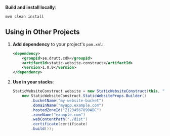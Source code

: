 **Build and install locally**:
   ```
   mvn clean install
   ```

## Using in Other Projects

1. **Add dependency** to your project's `pom.xml`:
   ```xml
   <dependency>
       <groupId>se.drutt.cdk</groupId>
       <artifactId>static-website-construct</artifactId>
       <version>1.0.0</version>
   </dependency>
   ```

2. **Use in your stacks**:
   ```java
   StaticWebsiteConstruct website = new StaticWebsiteConstruct(this, "Website", 
       new StaticWebsiteConstruct.StaticWebsiteProps.Builder()
           .bucketName("my-website-bucket")
           .domainName("myapp.example.com")
           .hostedZoneId("Z1234567890ABC")
           .zoneName("example.com")
           .webContentPath("./dist")
           .certificate(certificate)
           .build());
   ```
